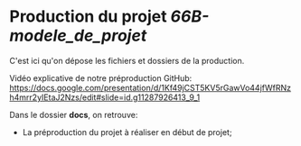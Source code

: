 # Production du projet *66B-modele_de_projet*
C'est ici qu'on dépose les fichiers et dossiers de la production. 

Vidéo explicative de notre préproduction GitHub: https://docs.google.com/presentation/d/1Kf49jCST5KV5rGawVo44jfWfRNzh4mrr2yIEtaJ2Nzs/edit#slide=id.g11287926413_9_1

Dans le dossier **docs**, on retrouve:
* La préproduction du projet à réaliser en début de projet;
